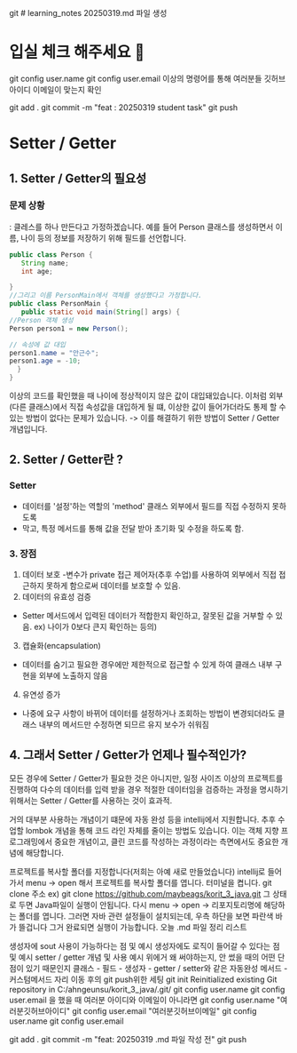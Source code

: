 git # learning_notes 20250319.md 파일 생성
# 입실 체크 해주세요 💯

git config user.name
git config user.email
이상의 명령어를 통해 여러분들 깃허브 아이디
이메일이 맞는지 확인

git add .
git commit -m "feat : 20250319 student task"
git push


# Setter / Getter

## 1. Setter / Getter의 필요성
### 문제 상황
: 클레스를 하나 만든다고 가정하겠습니다. 예를 들어  Person 클래스를 생성하면서 
이름, 나이 등의 정보를 저장하기 위해 필드를 선언합니다.

```java
public class Person {
   String name;
   int age;

}
//그리고 이름 PersonMain에서 객체를 생성했다고 가정합니다.
public class PersonMain {
   public static void main(String[] args) {
//Person 객체 생성
Person person1 = new Person();

// 속성에 값 대입
person1.name = "안근수";
person1.age = -10;
  }
}
```
이상의 코드를 확인했을 때 나이에 정상적이지 않은 값이 대입돼있습니다.
이처럼 외부(다른 클래스)에서 직접 속성값을 대입하게 될 떄, 이상한 값이 들어가더라도
통제 할 수 있는 방법이 없다는 문제가 있습니다.
-> 이를 해결하기 위한 방법이 Setter / Getter 개념입니다.

## 2. Setter / Getter란 ?
### Setter
- 데이터를 '설정'하는 역할의 'method' 클래스 외부에서 필드를 직접 수정하지 못하도록
- 막고, 특정 메서드를 통해 값을 전달 받아 초기화 및 수정을 하도록 함.
### 3. 장점
1. 데이터 보호
-변수가 private 접근 제어자(추후 수업)를 사용하여 외부에서 직접 접근하지 못하게 함으로써
데이터를 보호할 수 있음.
2. 데이터의 유효성 검증
- Setter 메서드에서 입력된 데이터가 적합한지 확인하고, 잘못된 값을 거부할 수 있음.
ex) 나이가 0보다 큰지 확인하는 등의)
3. 캡슐화(encapsulation)
- 데이터를 숨기고 필요한 경우에만 제한적으로 접근할 수 있게 하여 클래스 내부 구현을
외부에 노출하지 않음
4. 유연성 증가
- 나중에 요구 사항이 바뀌어 데이터를 설정하거나 조회하는 방법이 변경되더라도
클래스 내부의 메서드만 수정하면 되므르 유지 보수가 쉬워짐
## 4. 그래서 Setter / Getter가 언제나 필수적인가?
모든 경우에 Setter / Getter가 필요한 것은 아니지만,
일정 사이즈 이상의 프로젝트를 진행하여 다수의 데이터를 입력 받을 경우
적절한 데이터임을 검증하는 과정을 명시하기 위해서는 Setter / Getter를 사용하는 것이 효과적.

거의 대부분 사용하는 개념이기 떄문에 자동 완성 등을 intellij에서 지원합니다.
추후 수업할 lombok 개념을 통해 코드 라인 자체를 줄이는 방법도 있습니다.
이는 객체 지향 프로그래밍에서 중요한 개념이고, 클린 코드를 작성하는 과정이라는
측면에서도 중요한 개념에 해당합니다.

프로젝트를 복사할 폴더를 지정합니다(저희는 아예 새로 만들었습니다)
intellij로 들어가서 menu -> open 해서 프로젝트를 복사할 폴더를 엽니다.
터미널을 켭니다.
git clone 주소 ex) git clone https://github.com/maybeags/korit_3_java.git
그 상태로 두면 Java파일이 실행이 안됩니다.
다시 menu -> open -> 리포지토리명에 해당하는 폴더를 엽니다.
그러면 자바 관련 설정들이 설치되는데, 우측 하단을 보면 파란색 바가 뜰겁니다
그거 완료되면 실행이 가능합니다.
오늘 .md 파일 정리 리스트

생성자에 sout 사용이 가능하다는 점 및 예시
생성자에도 로직이 들어갈 수 있다는 점 및 예시
setter / getter 개념 및 사용 예시
위에거 왜 써야하는지, 안 썼을 때의 어떤 단점이 있기 때문인지
클래스 - 필드 - 생성자 - getter / setter와 같은 자동완성 메서드 - 커스텀메서드
자리 이동 후의 git push위한 세팅 git init Reinitialized existing Git repository in C:/ahngeunsu/korit_3_java/.git/ git config user.name git config user.email 을 했을 때 여러분 아이디와 이메일이 아니라면 git config user.name "여러분깃허브아이디" git config user.email "여러분깃허브이메일" git config user.name git config user.email

git add . git commit -m "feat: 20250319 .md 파일 작성 전"
git push